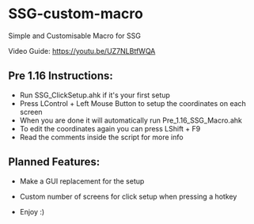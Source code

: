 # SSG-custom-macro
Simple and Customisable Macro for SSG

Video Guide: https://youtu.be/UZ7NLBtfWQA

## Pre 1.16 Instructions:

- Run SSG_ClickSetup.ahk if it's your first setup
- Press LControl + Left Mouse Button to setup the coordinates on each screen
- When you are done it will automatically run Pre_1.16_SSG_Macro.ahk
- To edit the coordinates again you can press LShift + F9
- Read the comments inside the script for more info

## Planned Features:

- Make a GUI replacement for the setup
- Custom number of screens for click setup when pressing a hotkey

- Enjoy :)
